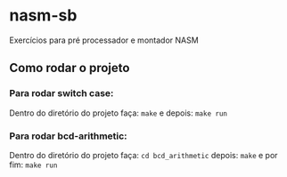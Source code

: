 # nasm-sb
Exercícios para pré processador e montador NASM
## Como rodar o projeto

### Para rodar switch case:
Dentro do diretório do projeto faça:
`make`
e depois:
`make run`

### Para rodar bcd-arithmetic:
Dentro do diretório do projeto faça:
`cd bcd_arithmetic`
depois:
`make`
e por fim:
`make run`